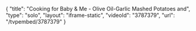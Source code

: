 {
    "title": "Cooking for Baby & Me - Olive Oil-Garlic Mashed Potatoes and",
    "type": "solo",
    "layout": "iframe-static",
    "videoId": "3787379",
    "url": "\/tvpembed\/3787379"
}